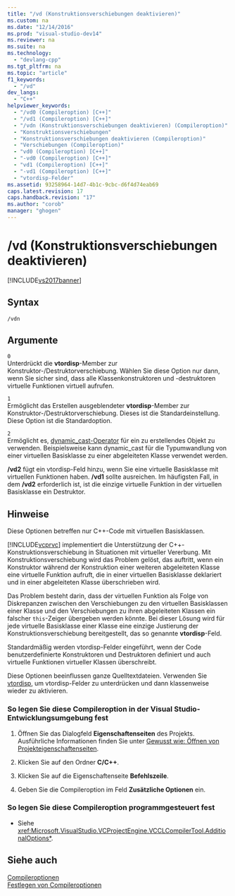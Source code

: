 ```yaml
---
title: "/vd (Konstruktionsverschiebungen deaktivieren)"
ms.custom: na
ms.date: "12/14/2016"
ms.prod: "visual-studio-dev14"
ms.reviewer: na
ms.suite: na
ms.technology: 
  - "devlang-cpp"
ms.tgt_pltfrm: na
ms.topic: "article"
f1_keywords: 
  - "/vd"
dev_langs: 
  - "C++"
helpviewer_keywords: 
  - "/vd0 (Compileroption) [C++]"
  - "/vd1 (Compileroption) [C++]"
  - "/vdn (Konstruktionsverschiebungen deaktivieren) (Compileroption)"
  - "Konstruktionsverschiebungen"
  - "Konstruktionsverschiebungen deaktivieren (Compileroption)"
  - "Verschiebungen (Compileroption)"
  - "vd0 (Compileroption) [C++]"
  - "-vd0 (Compileroption) [C++]"
  - "vd1 (Compileroption) [C++]"
  - "-vd1 (Compileroption) [C++]"
  - "vtordisp-Felder"
ms.assetid: 93258964-14d7-4b1c-9cbc-d6f4d74eab69
caps.latest.revision: 17
caps.handback.revision: "17"
ms.author: "corob"
manager: "ghogen"
---
```

# /vd (Konstruktionsverschiebungen deaktivieren)
[!INCLUDE[vs2017banner](../../assembler/inline/includes/vs2017banner.md)]

## Syntax  
  
```  
/vdn  
```  
  
## Argumente  
 `0`  
 Unterdrückt die **vtordisp**\-Member zur Konstruktor\-\/Destruktorverschiebung.  Wählen Sie diese Option nur dann, wenn Sie sicher sind, dass alle Klassenkonstruktoren und \-destruktoren virtuelle Funktionen virtuell aufrufen.  
  
 `1`  
 Ermöglicht das Erstellen ausgeblendeter **vtordisp**\-Member zur Konstruktor\-\/Destruktorverschiebung. Dieses ist die Standardeinstellung.  Diese Option ist die Standardoption.  
  
 `2`  
 Ermöglicht es, [dynamic\_cast\-Operator](../../cpp/dynamic-cast-operator.md) für ein zu erstellendes Objekt zu verwenden.  Beispielsweise kann dynamic\_cast für die Typumwandlung von einer virtuellen Basisklasse zu einer abgeleiteten Klasse verwendet werden.  
  
 **\/vd2** fügt ein vtordisp\-Feld hinzu, wenn Sie eine virtuelle Basisklasse mit virtuellen Funktionen haben.  **\/vd1** sollte ausreichen.  Im häufigsten Fall, in dem **\/vd2** erforderlich ist, ist die einzige virtuelle Funktion in der virtuellen Basisklasse ein Destruktor.  
  
## Hinweise  
 Diese Optionen betreffen nur C\+\+\-Code mit virtuellen Basisklassen.  
  
 [!INCLUDE[vcprvc](../../build/includes/vcprvc_md.md)] implementiert die Unterstützung der C\+\+\-Konstruktionsverschiebung in Situationen mit virtueller Vererbung.  Mit Konstruktionsverschiebung wird das Problem gelöst, das auftritt, wenn ein Konstruktor während der Konstruktion einer weiteren abgeleiteten Klasse eine virtuelle Funktion aufruft, die in einer virtuellen Basisklasse deklariert und in einer abgeleiteten Klasse überschrieben wird.  
  
 Das Problem besteht darin, dass der virtuellen Funktion als Folge von Diskrepanzen zwischen den Verschiebungen zu den virtuellen Basisklassen einer Klasse und den Verschiebungen zu ihren abgeleiteten Klassen ein falscher `this`\-Zeiger übergeben werden könnte.  Bei dieser Lösung wird für jede virtuelle Basisklasse einer Klasse eine einzige Justierung der Konstruktionsverschiebung bereitgestellt, das so genannte **vtordisp**\-Feld.  
  
 Standardmäßig werden vtordisp\-Felder eingeführt, wenn der Code benutzerdefinierte Konstruktoren und Destruktoren definiert und auch virtuelle Funktionen virtueller Klassen überschreibt.  
  
 Diese Optionen beeinflussen ganze Quelltextdateien.  Verwenden Sie [vtordisp](../../preprocessor/vtordisp.md), um vtordisp\-Felder zu unterdrücken und dann klassenweise wieder zu aktivieren.  
  
### So legen Sie diese Compileroption in der Visual Studio\-Entwicklungsumgebung fest  
  
1.  Öffnen Sie das Dialogfeld **Eigenschaftenseiten** des Projekts.  Ausführliche Informationen finden Sie unter [Gewusst wie: Öffnen von Projekteigenschaftenseiten](../../misc/how-to-open-project-property-pages.md).  
  
2.  Klicken Sie auf den Ordner **C\/C\+\+**.  
  
3.  Klicken Sie auf die Eigenschaftenseite **Befehlszeile**.  
  
4.  Geben Sie die Compileroption im Feld **Zusätzliche Optionen** ein.  
  
### So legen Sie diese Compileroption programmgesteuert fest  
  
-   Siehe <xref:Microsoft.VisualStudio.VCProjectEngine.VCCLCompilerTool.AdditionalOptions*>.  
  
## Siehe auch  
 [Compileroptionen](../../build/reference/compiler-options.md)   
 [Festlegen von Compileroptionen](../../build/reference/setting-compiler-options.md)